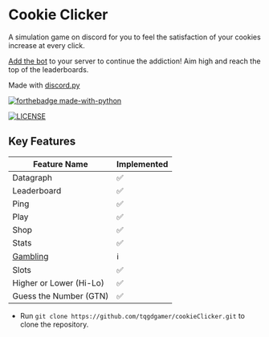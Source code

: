 # Cookie Clicker
A simulation game on discord for you to feel the satisfaction of your cookies increase at every click.

[Add the bot](https://discord.com/oauth2/authorize?client_id=1285399074056573020) to your server to continue the addiction! Aim high and reach the top of the leaderboards.

Made with [discord.py](https://github.com/Rapptz/discord.py)

[![forthebadge made-with-python](http://ForTheBadge.com/images/badges/made-with-python.svg)](https://www.python.org/) 

[![LICENSE](https://img.shields.io/badge/license-MIT-lightgrey.svg)](https://github.com/tqgdgamer/cookieClicker/blob/main/LICENSE.md)

## Key Features

| Feature Name             | Implemented  |
|--------------------------|--------------|
| Datagraph                | ✅ | 
| Leaderboard              | ✅ |
| Ping                     | ✅ |
| Play                     | ✅ |
| Shop                     | ✅ |
| Stats                    | ✅ |
| [Gambling](https://github.com/tqgdgamer/cookieClicker/blob/main/virtualbetting.md) | ℹ️ |
| Slots                    | ✅ |
| Higher or Lower (Hi-Lo)  | ✅ |
| Guess the Number (GTN)   | ✅ |


* Run `git clone https://github.com/tqgdgamer/cookieClicker.git` to clone the repository.